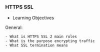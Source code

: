 ### HTTPS SSL

- Learning Objectives

General:

    - What is HTTPS SSL 2 main roles
    - What is the purpose encrypting traffic
    - What SSL termination means
